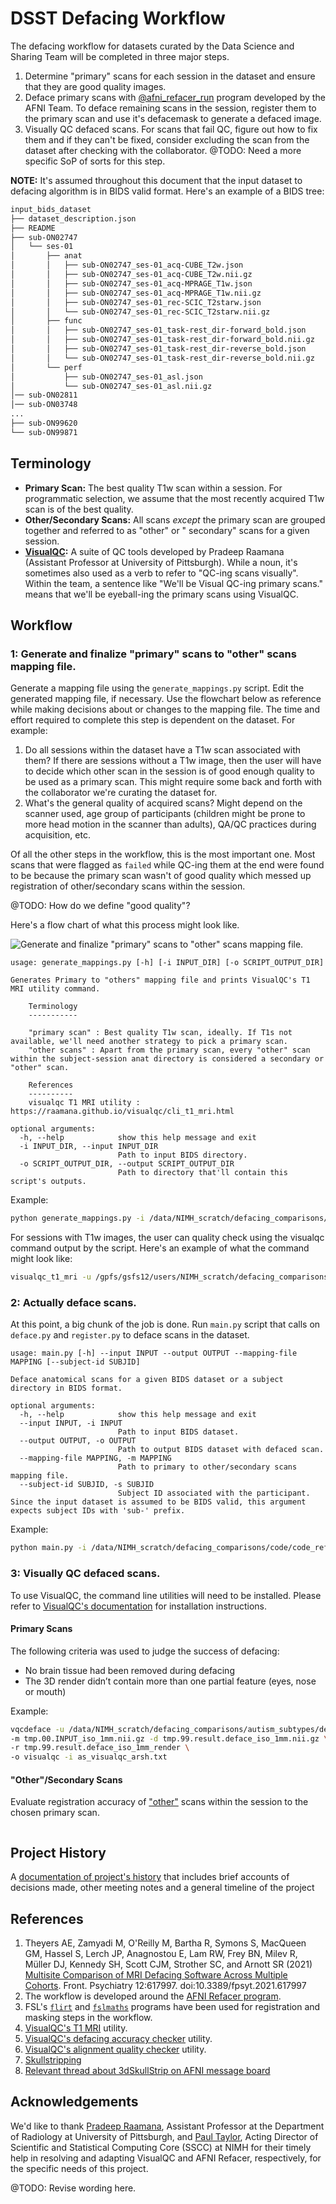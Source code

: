 # DSST Defacing Workflow

The defacing workflow for datasets curated by the Data Science and Sharing Team will be completed in three major steps.

1. Determine "primary" scans for each session in the dataset and ensure that they are good quality images.
2. Deface primary scans
   with [@afni_refacer_run](https://afni.nimh.nih.gov/pub/dist/doc/htmldoc/tutorials/refacer/refacer_run.html) program
   developed by the AFNI Team. To deface remaining scans in the session, register them to the primary scan and use
   it's defacemask to generate a defaced image.
3. Visually QC defaced scans. For scans that fail QC, figure out how to fix them and if they can't be fixed, consider
   excluding the scan from the dataset after checking with the collaborator. @TODO: Need a more specific SoP of sorts
   for this step.

**NOTE:** It's assumed throughout this document that the input dataset to defacing algorithm is in BIDS valid format.
Here's an example of a BIDS tree:

```bash
input_bids_dataset
├── dataset_description.json
├── README
├── sub-ON02747
│   └── ses-01
│       ├── anat
│       │   ├── sub-ON02747_ses-01_acq-CUBE_T2w.json
│       │   ├── sub-ON02747_ses-01_acq-CUBE_T2w.nii.gz
│       │   ├── sub-ON02747_ses-01_acq-MPRAGE_T1w.json
│       │   ├── sub-ON02747_ses-01_acq-MPRAGE_T1w.nii.gz
│       │   ├── sub-ON02747_ses-01_rec-SCIC_T2starw.json
│       │   └── sub-ON02747_ses-01_rec-SCIC_T2starw.nii.gz
│       ├── func
│       │   ├── sub-ON02747_ses-01_task-rest_dir-forward_bold.json
│       │   ├── sub-ON02747_ses-01_task-rest_dir-forward_bold.nii.gz
│       │   ├── sub-ON02747_ses-01_task-rest_dir-reverse_bold.json
│       │   └── sub-ON02747_ses-01_task-rest_dir-reverse_bold.nii.gz
│       └── perf
│           ├── sub-ON02747_ses-01_asl.json
│           └── sub-ON02747_ses-01_asl.nii.gz
│── sub-ON02811
│── sub-ON03748
...
├── sub-ON99620
└── sub-ON99871

```

## Terminology

- **Primary Scan:** The best quality T1w scan within a session. For programmatic selection, we assume that the most
  recently acquired T1w scan is of the best quality.
- **Other/Secondary Scans:** All scans *except* the primary scan are grouped together and referred to as "other" or "
  secondary" scans for a given session.
- **[VisualQC](https://raamana.github.io/visualqc):** A suite of QC tools developed by Pradeep Raamana (Assistant
  Professor at University of Pittsburgh). While a noun, it's sometimes also used as a verb to refer to "QC-ing scans
  visually". Within the team, a sentence like "We'll be Visual QC-ing primary scans." means that we'll be eyeball-ing
  the primary scans using VisualQC.

## Workflow

### **1:** Generate and finalize "primary" scans to "other" scans mapping file.

Generate a mapping file using the `generate_mappings.py` script. Edit the generated mapping file, if necessary. Use the
flowchart below as reference while making decisions about or changes to the mapping file. The time and effort required
to complete this step is dependent on the dataset. For example:

1. Do all sessions within the dataset have a T1w scan associated with them? If there are sessions without a T1w image,
   then the user will have to decide which other scan in the session is of good enough quality to be used as a primary
   scan. This might require some back and forth with the collaborator we're curating the dataset for.
2. What's the general quality of acquired scans? Might depend on the scanner used, age group of participants (children
   might be prone to more head motion in the scanner than adults), QA/QC practices during acquisition, etc.

Of all the other steps in the workflow, this is the most important one. Most scans that were flagged as `failed` while
QC-ing them at the end were found to be because the primary scan wasn't of good quality which messed up registration of
other/secondary scans within the session.

@TODO: How do we define "good quality"?

Here's a flow chart of what this process might look like.

![Generate and finalize "primary" scans to "other" scans mapping file.](images/dsst_defacing_wf_fig.png)

```
usage: generate_mappings.py [-h] [-i INPUT_DIR] [-o SCRIPT_OUTPUT_DIR]

Generates Primary to "others" mapping file and prints VisualQC's T1 MRI utility command.

    Terminology
    -----------

    "primary scan" : Best quality T1w scan, ideally. If T1s not available, we'll need another strategy to pick a primary scan.
    "other scans" : Apart from the primary scan, every "other" scan within the subject-session anat directory is considered a secondary or "other" scan.

    References
    ----------
    visualqc T1 MRI utility : https://raamana.github.io/visualqc/cli_t1_mri.html

optional arguments:
  -h, --help            show this help message and exit
  -i INPUT_DIR, --input INPUT_DIR
                        Path to input BIDS directory.
  -o SCRIPT_OUTPUT_DIR, --output SCRIPT_OUTPUT_DIR
                        Path to directory that'll contain this script's outputs.

```

Example:

```bash
python generate_mappings.py -i /data/NIMH_scratch/defacing_comparisons/code/code_refactoring/defacing_wf_data/as_toy_data/ -o scripts_outputs
```

For sessions with T1w images, the user can quality check using the visualqc command output by the script. Here's an
example of what the command might look like:

```bash
visualqc_t1_mri -u /gpfs/gsfs12/users/NIMH_scratch/defacing_comparisons/code/code_refactoring/dsst_defacing_wf/scripts_outputs_testing/visualqc_prep/t1_mri -i /gpfs/gsfs12/users/NIMH_scratch/defacing_comparisons/code/code_refactoring/dsst_defacing_wf/scripts_outputs_testing/visualqc_prep/id_list_t1.txt -m primary.nii.gz
```

### **2:** Actually deface scans.

At this point, a big chunk of the job is done. Run `main.py` script that calls on `deface.py` and `register.py` to
deface scans in the dataset.

```
usage: main.py [-h] --input INPUT --output OUTPUT --mapping-file MAPPING [--subject-id SUBJID]

Deface anatomical scans for a given BIDS dataset or a subject directory in BIDS format.

optional arguments:
  -h, --help            show this help message and exit
  --input INPUT, -i INPUT
                        Path to input BIDS dataset.
  --output OUTPUT, -o OUTPUT
                        Path to output BIDS dataset with defaced scan.
  --mapping-file MAPPING, -m MAPPING
                        Path to primary to other/secondary scans mapping file.
  --subject-id SUBJID, -s SUBJID
                        Subject ID associated with the participant. Since the input dataset is assumed to be BIDS valid, this argument expects subject IDs with 'sub-' prefix.

```

Example:

```bash
python main.py -i /data/NIMH_scratch/defacing_comparisons/code/code_refactoring/defacing_wf_data/as_toy_data/ -o output_testing/ -m scripts_outputs/primary_to_others_mapping.json
```

### **3:** Visually QC defaced scans.

To use VisualQC, the command line utilities will need to be installed. Please refer
to [VisualQC's documentation](https://raamana.github.io/visualqc/installation.html) for
installation instructions.

#### Primary Scans

The following criteria was used to judge the success of defacing:

* No brain tissue had been removed during defacing
* The 3D render didn’t contain more than one partial feature (eyes, nose or mouth)

Example:

```bash
vqcdeface -u /data/NIMH_scratch/defacing_comparisons/autism_subtypes/defacing_outputs \
-m tmp.00.INPUT_iso_1mm.nii.gz -d tmp.99.result.deface_iso_1mm.nii.gz \
-r tmp.99.result.deface_iso_1mm_render \
-o visualqc -i as_visualqc_arsh.txt
```

#### "Other"/Secondary Scans

Evaluate registration accuracy of ["other"](#terminology) scans within the session to the chosen primary scan.

```bash
```

## Project History

A [documentation of project's history](https://docs.google.com/document/d/1up749OPH3IZf4WNpak9HRQ2qe4-zZI2FYKr6axN90qw/edit?usp=sharing)
that includes brief accounts of decisions made, other meeting notes and a general timeline of the project

## References

1. Theyers AE, Zamyadi M, O'Reilly M, Bartha R, Symons S, MacQueen GM, Hassel S, Lerch JP, Anagnostou E, Lam RW, Frey
   BN, Milev R, Müller DJ, Kennedy SH, Scott CJM, Strother SC, and Arnott SR (2021)
   [Multisite Comparison of MRI Defacing Software Across Multiple Cohorts](10.3389/fpsyt.2021.617997). Front. Psychiatry
   12:617997. doi:10.3389/fpsyt.2021.617997
2. The workflow is developed around
   the [AFNI Refacer program](https://afni.nimh.nih.gov/pub/dist/doc/htmldoc/tutorials/refacer/refacer_run.html).
3. FSL's [`flirt`](https://fsl.fmrib.ox.ac.uk/fsl/fslwiki/FLIRT)
   and [`fslmaths`](https://fsl.fmrib.ox.ac.uk/fsl/fslwiki/Fslutils?highlight=%28fslmaths%29) programs have been used
   for registration and masking steps in the workflow.
4. [VisualQC's T1 MRI](https://raamana.github.io/visualqc/gallery_t1_mri.html) utility.
5. [VisualQC's defacing accuracy checker](https://raamana.github.io/visualqc/gallery_defacing.html) utility.
6. [VisualQC's alignment quality checker](https://raamana.github.io/visualqc/gallery_registration_unimodal.html)
   utility.
7. [Skullstripping](https://andysbrainbook.readthedocs.io/en/latest/fMRI_Short_Course/Preprocessing/Skull_Stripping.html)
8. [Relevant thread about 3dSkullStrip on AFNI message board](https://afni.nimh.nih.gov/afni/community/board/read.php?1,159053,159053#msg-159053)

## Acknowledgements

We'd like to thank [Pradeep Raamana](https://www.aimi.pitt.edu/people/ant), Assistant Professor at the Department of
Radiology at University of Pittsburgh, and [Paul Taylor](https://afni.nimh.nih.gov/Staff), Acting Director of Scientific
and Statistical Computing Core (SSCC) at NIMH for their timely help in resolving and adapting VisualQC and AFNI Refacer,
respectively, for the specific needs of this project.

@TODO: Revise wording here. 

